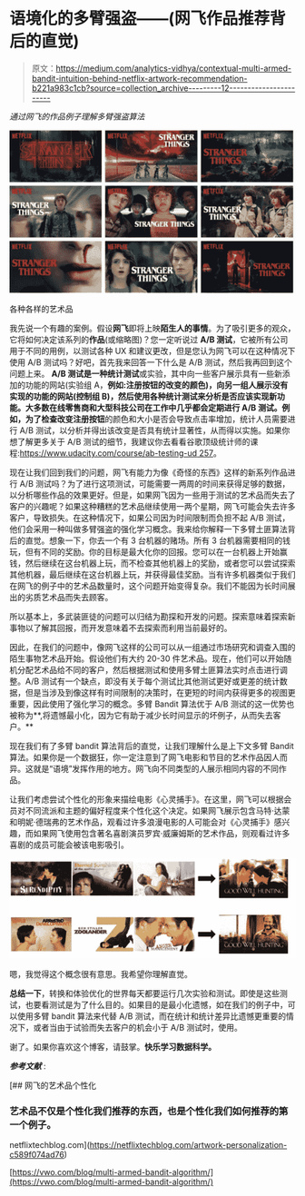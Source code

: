 # 语境化的多臂强盗——(网飞作品推荐背后的直觉)

> 原文：<https://medium.com/analytics-vidhya/contextual-multi-armed-bandit-intuition-behind-netflix-artwork-recommendation-b221a983c1cb?source=collection_archive---------12----------------------->

*通过网飞的作品例子理解多臂强盗算法*

![](img/8b03b994a42984030ad39e4f041e5de6.png)

各种各样的艺术品

我先说一个有趣的案例。假设**网飞**即将上映**陌生人的事情**。为了吸引更多的观众，它将如何决定该系列的**作品**(或缩略图)？您一定听说过 **A/B 测试**，它被所有公司用于不同的用例，以测试各种 UX 和建议更改，但是您认为网飞可以在这种情况下使用 A/B 测试吗？好吧，首先我来回答一下什么是 A/B 测试，然后我再回到这个问题上来。 **A/B 测试是一种统计测试**或实验，其中向一些客户展示具有一些新添加的功能的网站(实验组 A，**例如:**注册按钮的改变的颜色)，向另一组人展示没有实现的功能的网站(控制组 B)，然后使用各种统计测试来分析是否应该实现新功能。大多数在线零售商和大型科技公司在工作中几乎都会定期进行 A/B 测试。例如，为了检查**改变注册按钮**的颜色和大小是否会导致点击率增加，统计人员需要进行 A/B 测试，以分析并得出该改变是否具有统计显著性，从而得以实施。如果你想了解更多关于 A/B 测试的细节，我建议你去看看谷歌顶级统计师的课程:[https://www.udacity.com/course/ab-testing-ud 257](https://www.udacity.com/course/ab-testing--ud257)。

现在让我们回到我们的问题，网飞有能力为像《奇怪的东西》这样的新系列作品进行 A/B 测试吗？为了进行这项测试，可能需要一两周的时间来获得足够的数据，以分析哪些作品的效果更好。但是，如果网飞因为一些用于测试的艺术品而失去了客户的兴趣呢？如果这种糟糕的艺术品继续使用一两个星期，网飞可能会失去许多客户，导致损失。在这种情况下，如果公司因为时间限制而负担不起 A/B 测试，他们会采用一种叫做多臂强盗的强化学习概念。我来给你解释一下多臂土匪算法背后的直觉。想象一下，你去一个有 3 台机器的赌场。所有 3 台机器需要相同的钱玩，但有不同的奖励。你的目标是最大化你的回报。您可以在一台机器上开始赢钱，然后继续在这台机器上玩，而不检查其他机器上的奖励，或者您可以尝试探索其他机器，最后继续在这台机器上玩，并获得最佳奖励。当有许多机器类似于我们在网飞的例子中的艺术品数量时，这个问题开始变得复杂。我们不能因为长时间展出的劣质艺术品而失去顾客。

所以基本上，多武装匪徒的问题可以归结为勘探和开发的问题。探索意味着探索新事物以了解其回报，而开发意味着不去探索而利用当前最好的。

因此，在我们的问题中，像网飞这样的公司可以从一组通过市场研究和调查入围的陌生事物艺术品开始。假设他们有大约 20-30 件艺术品。现在，他们可以开始随机分配艺术品给不同的客户，然后根据测试和使用多臂土匪算法实时点击进行调整。A/B 测试有一个缺点，即没有关于每个测试比其他测试更好或更差的统计数据，但是当涉及到像这样有时间限制的决策时，在更短的时间内获得更多的视图更重要，因此使用了强化学习的概念。多臂 Bandit 算法优于 A/B 测试的这一优势也被称为**,将遗憾最小化，因为它有助于减少长时间显示的坏例子，从而失去客户。**

现在我们有了多臂 bandit 算法背后的直觉，让我们理解什么是上下文多臂 Bandit 算法。如果你是一个数据狂，你一定注意到了网飞电影和节目的艺术作品因人而异。这就是“语境”发挥作用的地方。网飞向不同类型的人展示相同内容的不同作品。

让我们考虑尝试个性化的形象来描绘电影《心灵捕手》。在这里，网飞可以根据会员对不同流派和主题的偏好程度来个性化这个决定。如果网飞展示包含马特·达蒙和明妮·德瑞弗的艺术作品，观看过许多浪漫电影的人可能会对《心灵捕手》感兴趣，而如果网飞使用包含著名喜剧演员罗宾·威廉姆斯的艺术作品，则观看过许多喜剧的成员可能会被该电影吸引。

![](img/3b0b317b071ebd66437263856c751e5e.png)

嗯，我觉得这个概念很有意思。我希望你理解直觉。

**总结一下**，转换和体验优化的世界每天都要运行几次实验和测试。即使是这些测试，也要看测试是为了什么目的。如果目的是最小化遗憾，如在我们的例子中，可以使用多臂 bandit 算法来代替 A/B 测试，而在统计和统计差异比遗憾更重要的情况下，或者当由于试验而失去客户的机会小于 A/B 测试时，使用。

谢了。如果你喜欢这个博客，请鼓掌。**快乐学习数据科学。**

***参考文献*** :

[](https://netflixtechblog.com/artwork-personalization-c589f074ad76) [## 网飞的艺术品个性化

### 艺术品不仅是个性化我们推荐的东西，也是个性化我们如何推荐的第一个例子。

netflixtechblog.com](https://netflixtechblog.com/artwork-personalization-c589f074ad76) 

[https://vwo.com/blog/multi-armed-bandit-algorithm/](https://vwo.com/blog/multi-armed-bandit-algorithm/)